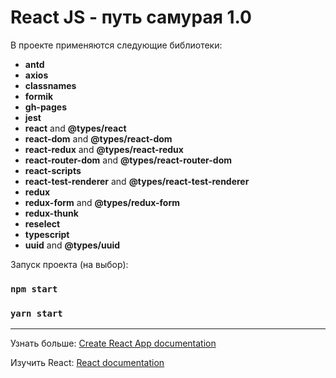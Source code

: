 # React JS - путь самурая 1.0

В проекте применяются следующие библиотеки:

- **antd**
- **axios**
- **classnames**
- **formik**
- **gh-pages**
- **jest**
- **react** and **@types/react**
- **react-dom** and **@types/react-dom**
- **react-redux** and **@types/react-redux**
- **react-router-dom** and **@types/react-router-dom**
- **react-scripts**
- **react-test-renderer** and **@types/react-test-renderer**
- **redux**
- **redux-form** and **@types/redux-form**
- **redux-thunk**
- **reselect**
- **typescript**
- **uuid** and **@types/uuid**

Запуск проекта (на выбор):

### `npm start`

### `yarn start`

<hr>

Узнать больше: [Create React App documentation](https://facebook.github.io/create-react-app/docs/getting-started)

Изучить React: [React documentation](https://react.dev)
